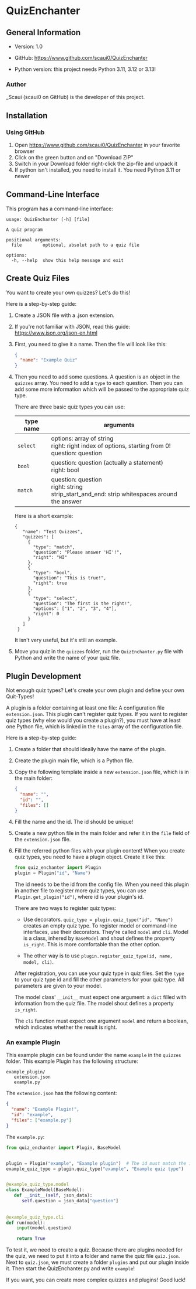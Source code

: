 # QuizEnchanter

## General Information
* Version: 1.0

* GitHub: https://www.github.com/scaui0/QuizEnchanter
* Python version: this project needs Python 3.11, 3.12 or 3.13!

### Author
_Scaui (scaui0 on GitHub) is the developer of this project.

## Installation
### Using GitHub
1. Open https://www.github.com/scaui0/QuizEnchanter in your favorite browser
2. Click on the green button and on "Download ZIP"
3. Switch in your Download folder right-click the zip-file and unpack it
4. If python isn't installed, you need to install it. You need Python 3.11 or newer


## Command-Line Interface
This program has a command-line interface:
```
usage: QuizEnchanter [-h] [file]

A quiz program

positional arguments:
  file        optional, absolut path to a quiz file

options:
  -h, --help  show this help message and exit
```


## Create Quiz Files
You want to create your own quizzes?
Let's do this!

Here is a step-by-step guide:
1. Create a JSON file with a .json extension.
2. If you're not familiar with JSON, read this guide: https://www.json.org/json-en.html
3. First, you need to give it a name. Then the file will look like this:
    ```json
    {
      "name": "Example Quiz"
    }
    ```
4. Then you need to add some questions.
   A question is an object in the `quizzes` array.
   You need to add a `type` to each question.
   Then you can add some more information which will be passed to the appropriate quiz type.
   
   There are three basic quiz types you can use:

    | type name | arguments                                                                                             |
    |-----------|-------------------------------------------------------------------------------------------------------|
    | `select`  | options: array of string <br/>right: right index of options, starting from 0! <br/>question: question |
    | `bool`    | question: question (actually a statement)<br/> right: bool                                            |
    | `match`   | question: question<br/> right: string<br/> strip_start_and_end: strip whitespaces around the answer   |
   
   Here is a short example:
   ```
   {
      "name": "Test Quizzes",
      "quizzes": [
        {
          "type": "match",
          "question": "Please answer 'HI'!",
          "right": "HI"
        },
        {
          "type": "bool",
          "question": "This is true!",
          "right": true
        },
        {
          "type": "select",
          "question": "The first is the right!",
          "options": ["1", "2", "3", "4"],
          "right": 0
        }
      ]
    }
   ```
   It isn't very useful, but it's still an example.
5. Move you quiz in the `quizzes` folder, 
   run the `QuizEnchanter.py` file with Python and write the name of your quiz file.



## Plugin Development
Not enough quiz types? Let's create your own plugin and define your own Quit-Types!

A plugin is a folder containing at least one file: A configuration file `extension.json`.
This plugin can't register quiz types.
If you want to register quiz types (why else would you create a plugin?), you must have at least one Python file,
which is linked in the `files` array of the configuration file.

Here is a step-by-step guide:
1. Create a folder that should ideally have the name of the plugin.
2. Create the plugin main file, which is a Python file.
3. Copy the following template inside a new `extension.json` file, which is in the main folder:
    ```json
    {
      "name": "",
      "id": "",
      "files": []
    }
    ```
4. Fill the name and the id. The id should be unique!
5. Create a new python file in the main folder and refer it in the `file` field of the `extension.json` file.
6. Fill the referred python files with your plugin content!
   When you create quiz types, you need to have a plugin object.
   Create it like this:
   ```python
   from quiz_enchanter import Plugin
   plugin = Plugin("id", "Name")
   ```
   The id needs to be the id from the config file.
   When you need this plugin in another file to register more quiz types,
   you can use `Plugin.get_plugin("id")`, where id is your plugin's id.
   
   There are two ways to register quiz types:
   * Use decorators.
    `quiz_type = plugin.quiz_type("id", "Name")` creates an empty quiz type.
    To register model or command-line interfaces, use their decorators.
    They're called `model` and `cli`.
    Model is a class, inhered by `BaseModel` and shout defines the property `is_right`.
    This is more comfortable than the other option.
   
   * The other way is to use `plugin.register_quiz_type(id, name, model, cli)`.
   
   After registration, you can use your quiz type in quiz files.
   Set the `type` to your quiz type id and fill the other parameters for your quiz type.
   All parameters are given to your model.
   
   The model class' `__init__` must expect one argument: a `dict` filled with information from the quiz file.
   The model shout defines a property `is_right`.
   
   The `cli` function must expect one argument `model` and return a boolean,
   which indicates whether the result is right.


### An example Plugin

This example plugin can be found under the name `example` in the `quizzes` folder.
This example Plugin has the following structure:
```
example_plugin/
   extension.json
   example.py
```
The `extension.json` has the following content:
```json
{
  "name": "Example Plugin!",
  "id": "example",
  "files": ["example.py"]
}
```
The `example.py`:

```python
from quiz_enchanter import Plugin, BaseModel


plugin = Plugin("example", "Example plugin")  # The id must match the id from the config file
example_quiz_type = plugin.quiz_type("example", "Example quiz type")


@example_quiz_type.model
class ExampleModel(BaseModel):
   def __init__(self, json_data):
      self.question = json_data["question"]
   
   
@example_quiz_type.cli
def run(model):
    input(model.question)

    return True
```

To test it, we need to create a quiz.
Because there are plugins needed for the quiz, we need to put it into a folder and name the quiz file `quiz.json`.
Next to `quiz.json`, we must create a folder `plugins` and put our plugin inside it.
Then start the QuizEnchanter.py and write `example`!

If you want, you can create more complex quizzes and plugins!
Good luck!